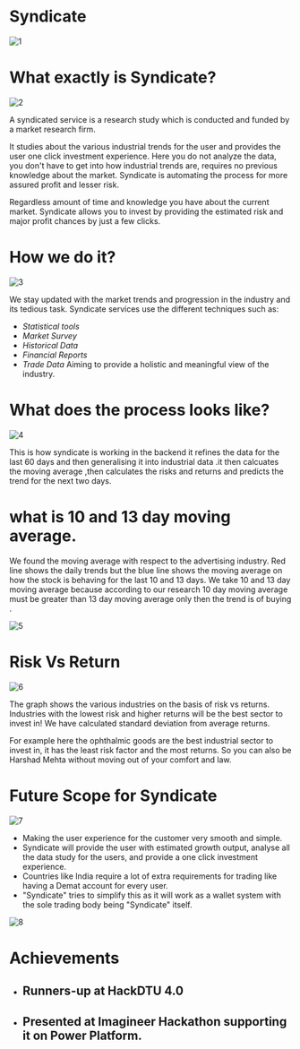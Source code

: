# Syndicate

![1](https://user-images.githubusercontent.com/46066660/118864591-c10ca480-b8fd-11eb-88ea-55fe5585680d.png)

# What exactly is Syndicate?

![2](https://user-images.githubusercontent.com/46066660/118864638-ccf86680-b8fd-11eb-829b-b1bc72e8d972.png)

A syndicated service is a research study which is conducted and funded by a market research firm.

It studies about the various industrial trends for the user and provides the user one click investment experience. Here you do not analyze the data, you don't have to get into how industrial trends are, requires no previous knowledge about the market. Syndicate is automating the process for more assured 
profit and lesser risk.

Regardless amount of time and knowledge you have about the current market.
Syndicate allows you to invest by providing the estimated risk and major profit chances by just a few clicks.

# How we do it?

![3](https://user-images.githubusercontent.com/46066660/118864656-d1248400-b8fd-11eb-9a89-3b94963befc7.png)

We stay updated with the market trends and progression in the industry and its tedious task.
Syndicate services use the different techniques such as:
  - *Statistical tools* 
  - *Market Survey* 
  - *Historical Data*
  - *Financial Reports* 
  - *Trade Data*
Aiming to provide a holistic and meaningful view of the industry. 

# What does the process looks like?

![4](https://user-images.githubusercontent.com/46066660/118864672-d681ce80-b8fd-11eb-802f-74513dcdc94d.png)


This is how syndicate is working in the backend it refines the data for the last 60 days and then generalising it into industrial data .it then calcuates the moving average ,then calculates the risks and returns and predicts the trend for the next two days.

# what is 10 and 13 day moving average. 

We found the moving average with respect to the advertising industry. Red line shows the daily trends
but the blue line shows the moving average on how the stock is behaving for the last 10 and 13 days. We take 10 and 13 day moving average because according to our research 10 day moving average must be greater than 13 day moving average only then the trend is of buying .

![5](https://user-images.githubusercontent.com/46066660/118864933-147ef280-b8fe-11eb-8a32-5f74c4034fb4.png)

# Risk Vs Return

![6](https://user-images.githubusercontent.com/46066660/118865030-2cef0d00-b8fe-11eb-967e-4d3d3ec8d826.png)

The graph shows  the various industries on the basis of risk vs returns.
Industries with the lowest risk and higher returns will be the best sector to invest in!
We have calculated standard deviation from average returns.

For example here the ophthalmic goods are the best industrial sector to invest in, it has the least risk factor and the most returns.
So you can also be Harshad Mehta without moving out of your comfort and law.

# Future Scope for Syndicate

![7](https://user-images.githubusercontent.com/46066660/118865173-5019bc80-b8fe-11eb-95b9-eaf7db721d4c.png)

- Making the user experience for the customer very smooth and simple.
- Syndicate will provide the user with estimated growth output, analyse all the data study for the users, and provide a one click investment experience.  
- Countries like India require a lot of extra requirements for trading like having a Demat account for every user.
- "Syndicate" tries to simplify this as it will work as a wallet system with the sole trading body being "Syndicate" itself.

![8](https://user-images.githubusercontent.com/46066660/118865263-63c52300-b8fe-11eb-84d3-cb9c170e0e9d.png)


# Achievements

- ## Runners-up at HackDTU 4.0
- ## Presented at Imagineer Hackathon supporting it on Power Platform.
